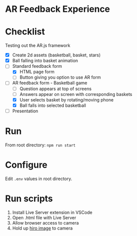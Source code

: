 # AR Feedback Experience

# Checklist

Testing out the AR.js framework

- [x] Create 2d assets (basketball, basket, stars)
- [x] Ball falling into basket animation
- [ ] Standard feedback form
  - [x] HTML page form
  - [ ] Button giving you option to use AR form
- [ ] AR feedback form - Basketball game
  - [ ] Question appears at top of screens
  - [ ] Answers appear on screen with corresponding baskets
  - [x] User selects basket by rotating/moving phone
  - [x] Ball falls into selected basketball
- [ ] Presentation

# Run

From root directory:
`npm run start`

# Configure

Edit `.env` values in root directory.

# Run scripts

1. Install Live Server extension in VSCode
2. Open .html file with Live Server
3. Allow browser access to camera
4. Hold up [hiro image](https://raw.githubusercontent.com/AR-js-org/AR.js/master/data/images/hiro.png) to camera
